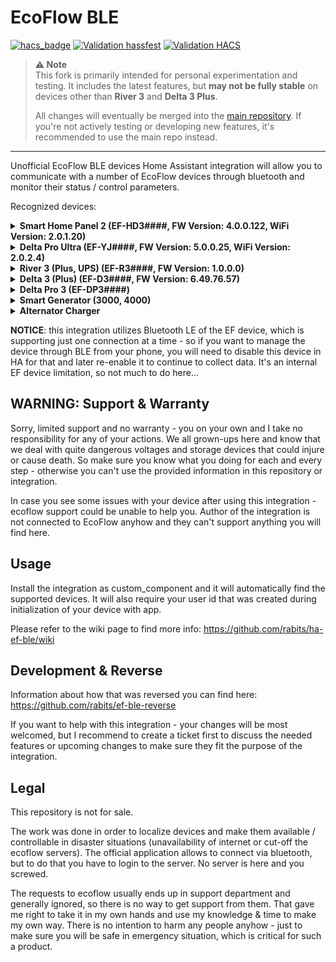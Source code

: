 # EcoFlow BLE

[![hacs_badge](https://img.shields.io/badge/HACS-Default-41BDF5.svg)](https://github.com/hacs/integration)
[![Validation hassfest](https://github.com/rabits/ha-ef-ble/actions/workflows/validate-hassfest.yaml/badge.svg)](https://github.com/rabits/ha-ef-ble/actions/workflows/validate-hassfest.yaml)
[![Validation HACS](https://github.com/rabits/ha-ef-ble/actions/workflows/validate-hacs.yaml/badge.svg)](https://github.com/rabits/ha-ef-ble/actions/workflows/validate-hacs.yaml)

> **⚠️ Note**  
> This fork is primarily intended for personal experimentation and testing. It includes
  the latest features, but **may not be fully stable** on devices other than **River 3**
  and **Delta 3 Plus**.  
>  
> All changes will eventually be merged into the [main repository](https://github.com/rabits/ha-ef-ble).
  If you're not actively testing or developing new features, it's recommended to use the
  main repo instead.

---

Unofficial EcoFlow BLE devices Home Assistant integration will allow you to communicate with a
number of EcoFlow devices through bluetooth and monitor their status / control parameters.

Recognized devices:
<details><summary>
<b>Smart Home Panel 2 (EF-HD3####, FW Version: 4.0.0.122, WiFi Version: 2.0.1.20)</b>
</summary>

| *Sensors*                      |
|--------------------------------|
| Battery Level                  |
| Input Power                    |
| Output Power                   |
| Grid Power                     |
| Power In Use                   |
| Circuit Power (Each Circuit)   |
| Circuit Current (Each Circuit) |
| Channel Current (Each Channel) |
</details>
<details><summary>
<b>Delta Pro Ultra (EF-YJ####, FW Version: 5.0.0.25, WiFi Version: 2.0.2.4)</b>
</summary>

| *Sensors*                            |
|--------------------------------------|
| Battery Level                        |
| Individual Battery Levels (disabled) |
| Input Power                          |
| Output Power                         |
| Low Voltage Solar Power              |
| High Voltage Solar Power             |
| AC L1 (1) Output Power               |
| AC L1 (2) Output Power               |
| AC L2 (1) Output Power               |
| AC L2 (2) Output Power               |
| AC TT-30R Output Power               |
| AC L14-30P Output Power              |
| AC I/O Output Power                  |
</details>
<details><summary>
<b>River 3 (Plus, UPS) (EF-R3####, FW Version: 1.0.0.0)</b>
</summary>

| *Sensors*                       | *Switches*     | *Sliders*            | *Selects*            |
|---------------------------------|----------------|----------------------|----------------------|
| AC Input Energy                 | AC Port        | Backup Reserve Level | Led Mode (Plus only) |
| AC Input Power                  | DC Port        | Max Charge Limit     | DC Charging Type     |
| AC Output Energy                | Backup Reserve | Min Discharge Limit  |                      |
| AC Output Power                 |                | AC Charging Speed    |                      |
| Main Battery Level (Plus only)  |                | DC Charging Max Amps |                      |
| Battery Level                   |                |                      |                      |
| DC 12V Port Output Energy       |                |                      |                      |
| DC 12V Port Output Power        |                |                      |                      |
| DC Input Energy                 |                |                      |                      |
| DC Input Power                  |                |                      |                      |
| Input Energy Total              |                |                      |                      |
| Input Power Total               |                |                      |                      |
| Output Energy Total             |                |                      |                      |
| Output Power Total              |                |                      |                      |
| USB A Output Energy             |                |                      |                      |
| USB A Output Power              |                |                      |                      |
| USB C Output Energy             |                |                      |                      |
| USB C Output Power              |                |                      |                      |
| Battery Input Power (disabled)  |                |                      |                      |
| Battery Output Power (disabled) |                |                      |                      |
| Cell Temperature (disabled)     |                |                      |                      |
</details>

<details><summary>
<b>Delta 3 (Plus) (EF-D3####, FW Version: 6.49.76.57)</b>
</summary>

| *Sensors*                           | *Switches*     | *Sliders*                            |
|-------------------------------------|----------------|--------------------------------------|
| Main Battery Level                  | AC Ports       | Backup Reserve Level                 |
| Battery Level                       | DC Ports       | Max Charge Limit                     |
| AC Input Power                      | Backup Reserve | Min Discharge Limit                  |
| AC Output Power                     | USB Ports      | AC Charging Speed                    |
| DC 12V Port Output Power            |                | DC Charging Max Amps                 |
| DC Port Input Power                 |                | DC (2) Charging Max Amps (Plus only) |
| DC Port Input State                 |                |                                      |
| DC Port (2) Input Power (Plus only) |                |                                      |
| DC Port (2) Input State (Plus only) |                |                                      |
| Solar Power                         |                |                                      |
| Solar Power (2) (Plus only)         |                |                                      |
| Input Power Total                   |                |                                      |
| Output Power Total                  |                |                                      |
| USB A Output Power                  |                |                                      |
| USB A (2) Output Power              |                |                                      |
| USB C Output Power                  |                |                                      |
| USB C (2) Output Power              |                |                                      |
| AC Plugged In                       |                |                                      |
| Battery Input Power (disabled)      |                |                                      |
| Battery Output Power (disabled)     |                |                                      |
| Cell Temperature (disabled)         |                |                                      |
</details>

<details><summary>
<b>Delta Pro 3 (EF-DP3####)</b>
</summary>

| *Sensors*                   | *Switches*     | *Sliders*            |
|-----------------------------|----------------|----------------------|
| Main Battery Level          | AC Ports       | Backup Reserve Level |
| Battery Level               | DC Ports       | Max Charge Limit     |
| AC Input Power              | Backup Reserve | Min Discharge Limit  |
| AC LV Output Power          |                | AC Charging Speed    |
| AC HV Output Power          |                |                      |
| DC 12V Output Power         |                |                      |
| DC LV Input Power           |                |                      |
| DC LV Input State           |                |                      |
| DC HV Input Power           |                |                      |
| DC HV Input State           |                |                      |
| Solar LV Power              |                |                      |
| Solar HV Power              |                |                      |
| Input Power Total           |                |                      |
| Output Power Total          |                |                      |
| USB A Output Power          |                |                      |
| USB A (2) Output Power      |                |                      |
| USB C Output Power          |                |                      |
| USB C (2) Output Power      |                |                      |
| AC Plugged In               |                |                      |
| Cell Temperature (disabled) |                |                      |
</details>

<details><summary>
<b>Smart Generator (3000, 4000)</b>
</summary>

| *Sensors*                  | *Switches*           | *Sliders*  | *Selects*        |
|----------------------------|----------------------|------------|------------------|
| Output Power               | Engine               | Gas Weight | Performance Mode |
| AC Output Power            | Self Start           |            | Gas Unit         |
| Engine State               | LPG Level Monitoring |            |                  |
| Fuel Type                  | AC Ports             |            |                  |
| Gas Consumption            |                      |            |                  |
| Abnormal State             |                      |            |                  |
| Internal Battery Power     |                      |            |                  |
| Internal Battery State     |                      |            |                  |
| XT150 Battery Level (4000) |                      |            |                  |
| XT150 Charge Type (4000)   |                      |            |                  |
</details>

<details><summary>
<b>Alternator Charger</b>
</summary>

| *Sensors*           | *Switches* | *Sliders*                | *Selects*    |
|---------------------|------------|--------------------------|--------------|
| Battery Level       | Charger    | Start Voltage            | Charger Mode |
| Battery Temperature |            | Reverse Charging Current |              |
| DC Power            |            | Charging Current         |              |
| Battery Voltage     |            | Power Limit              |              |
</details>

</p>

**NOTICE**: this integration utilizes Bluetooth LE of the EF device, which is supporting just one
connection at a time - so if you want to manage the device through BLE from your phone, you will
need to disable this device in HA for that and later re-enable it to continue to collect data. It's
an internal EF device limitation, so not much to do here...

## WARNING: Support & Warranty

Sorry, limited support and no warranty - you on your own and I take no responsibility for any of
your actions. We all grown-ups here and know that we deal with quite dangerous voltages and storage
devices that could injure or cause death. So make sure you know what you doing for each and every
step - otherwise you can't use the provided information in this repository or integration.

In case you see some issues with your device after using this integration - ecoflow support could
be unable to help you. Author of the integration is not connected to EcoFlow anyhow and they can't
support anything you will find here.

## Usage

Install the integration as custom_component and it will automatically find the supported devices.
It will also require your user id that was created during initialization of your device with app.

Please refer to the wiki page to find more info: <https://github.com/rabits/ha-ef-ble/wiki>

## Development & Reverse

Information about how that was reversed you can find here: <https://github.com/rabits/ef-ble-reverse>

If you want to help with this integration - your changes will be most welcomed, but I recommend to
create a ticket first to discuss the needed features or upcoming changes to make sure they fit the
purpose of the integration.

## Legal

This repository is not for sale.

The work was done in order to localize devices and make them available / controllable in disaster
situations (unavailability of internet or cut-off the ecoflow servers). The official application
allows to connect via bluetooth, but to do that you have to login to the server. No server is here
and you screwed.

The requests to ecoflow usually ends up in support department and generally ignored, so there is no
way to get support from them. That gave me right to take it in my own hands and use my knowledge &
time to make my own way. There is no intention to harm any people anyhow - just to make sure you
will be safe in emergency situation, which is critical for such a product.
